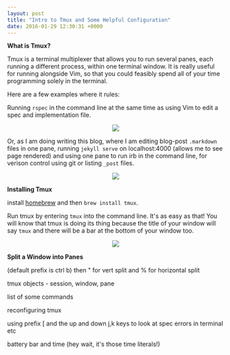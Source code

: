 ```yaml
---
layout: post
title: "Intro to Tmux and Some Helpful Configuration"
date: 2016-01-29 12:30:31 +0000
---
```


<strong> What is Tmux? </strong>

Tmux is a terminal multiplexer that allows you to run several panes, each running a different process, within one terminal window. It is really useful for running alongside Vim, so that you could feasibly spend all of your time programming solely in the terminal.

Here are a few examples where it rules:

Running `rspec` in the command line at the same time as using Vim to edit a spec and implementation file.

<p align="center">
<img src="../../../../../../../assets/tmux-example-rspec-rb-files.jpg">
</p>

Or, as I am doing writing this blog, where I am editing blog-post `.markdown` files in one pane, running `jekyll serve` on localhost:4000 (allows me to see page rendered) and using one pane to run irb in the command line, for verison control using git or listing `_post` files.

<p align="center">
<img src="../../../../../../../assets/tmux-example-post-edits-jekyll-serve.jpg">
</p>

<strong> Installing Tmux </strong>

install [homebrew][homebrew-install] and then `brew install tmux`.

Run tmux by entering `tmux` into the command line. It's as easy as that! You will know that tmux is doing its thing because the title of your window will say `tmux` and there will be a bar at the bottom of your window too. 

<p align="center">
<img src="../../../../../../../assets/running-tmux.jpg">
</p>

<strong> Split a Window into Panes </strong>

(default prefix is ctrl b) then " for vert split and % for horizontal split

tmux objects - session, window, pane

list of some commands

reconfiguring tmux

using prefix [ and the up and down j,k keys to look at spec errors in terminal etc

battery bar and time (hey wait, it's those time literals!)

[homebrew-install]: http://brew.sh/
